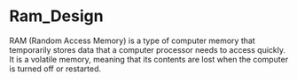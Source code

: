 # Ram_Design
RAM (Random Access Memory) is a type of computer memory that temporarily stores data that a computer processor needs to access quickly. It is a volatile memory, meaning that its contents are lost when the computer is turned off or restarted.
